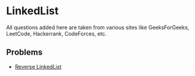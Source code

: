 # LinkedList
All questions added here are taken from various sites like GeeksForGeeks, LeetCode, Hackerrank, CodeForces, etc.

## Problems
- [Reverse LinkedList](https://github.com/srsandy/Data-Structures-and-Algorithms-in-Java-2nd-Edition-by-Robert-Lafore/tree/master/Practice%20Problems/LinkedList/Reverse%20LinkedList)

